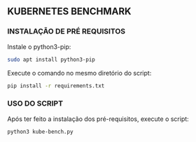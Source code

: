 ## KUBERNETES BENCHMARK
### INSTALAÇÃO DE PRÉ REQUISITOS
Instale o python3-pip:
```bash
sudo apt install python3-pip
```

Execute o comando no mesmo diretório do script:
```bash
pip install -r requirements.txt
```

### USO DO SCRIPT
Após ter feito a instalação dos pré-requisitos, execute o script:
```bash
python3 kube-bench.py
```
